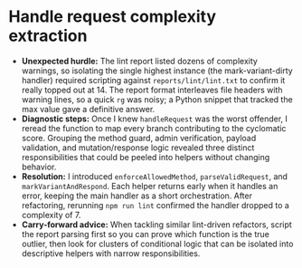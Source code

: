 # Handle request complexity extraction

- **Unexpected hurdle:** The lint report listed dozens of complexity warnings, so isolating the single highest instance (the mark-variant-dirty handler) required scripting against `reports/lint/lint.txt` to confirm it really topped out at 14. The report format interleaves file headers with warning lines, so a quick `rg` was noisy; a Python snippet that tracked the max value gave a definitive answer.
- **Diagnostic steps:** Once I knew `handleRequest` was the worst offender, I reread the function to map every branch contributing to the cyclomatic score. Grouping the method guard, admin verification, payload validation, and mutation/response logic revealed three distinct responsibilities that could be peeled into helpers without changing behavior.
- **Resolution:** I introduced `enforceAllowedMethod`, `parseValidRequest`, and `markVariantAndRespond`. Each helper returns early when it handles an error, keeping the main handler as a short orchestration. After refactoring, rerunning `npm run lint` confirmed the handler dropped to a complexity of 7.
- **Carry-forward advice:** When tackling similar lint-driven refactors, script the report parsing first so you can prove which function is the true outlier, then look for clusters of conditional logic that can be isolated into descriptive helpers with narrow responsibilities.
